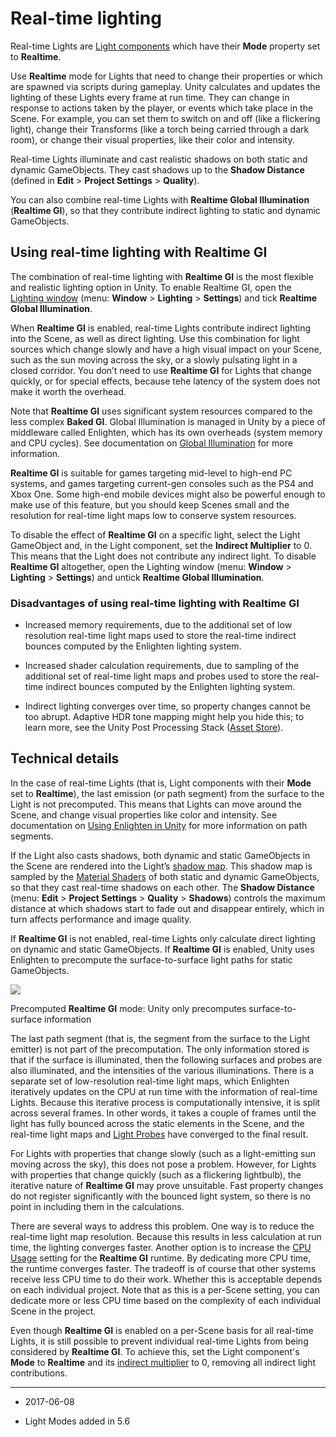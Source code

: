 # Real-time lighting

Real-time Lights are [Light components](class-Light) which have their __Mode__ property set to __Realtime__.  

Use __Realtime__ mode for Lights that need to change their properties or which are spawned via scripts during gameplay. Unity calculates and updates the lighting of these Lights every frame at run time. They can change in response to actions taken by the player, or events which take place in the Scene. For example, you can set them to switch on and off (like a flickering light), change their Transforms (like a torch being carried through a dark room), or change their visual properties, like their color and intensity. 

Real-time Lights illuminate and cast realistic shadows on both static and dynamic GameObjects. They cast shadows up to the __Shadow Distance__ (defined in __Edit__ > __Project Settings__ > __Quality__). 

You can also combine real-time Lights with __Realtime Global Illumination__ (__Realtime GI__), so that they contribute indirect lighting to static and dynamic GameObjects.

## Using real-time lighting with Realtime GI

The combination of real-time lighting with __Realtime GI__ is the most flexible and realistic lighting option in Unity. To enable Realtime GI, open the [Lighting window](GlobalIllumination) (menu: __Window__ > __Lighting__ > __Settings__) and tick __Realtime Global Illumination__.

When __Realtime GI__ is enabled, real-time Lights contribute indirect lighting into the Scene, as well as direct lighting. Use this combination for light sources which change slowly and have a high visual impact on your Scene, such as the sun moving across the sky, or a slowly pulsating light in a closed corridor. You don’t need to use __Realtime GI__ for Lights that change quickly, or for special effects, because tehe latency of the system does not make it worth the overhead. 

Note that __Realtime GI__ uses significant system resources compared to the less complex __Baked GI__. Global Illumination is managed in Unity by a piece of middleware called Enlighten, which has its own overheads (system memory and CPU cycles). See documentation on [Global Illumination](GlobalIllumination) for more information.

__Realtime GI__ is suitable for games targeting mid-level to high-end PC systems, and games targeting current-gen consoles such as the PS4 and Xbox One. Some high-end mobile devices might also be powerful enough to make use of this feature, but you should keep Scenes small and the resolution for real-time light maps low to conserve system resources.

To disable the effect of __Realtime GI__ on a specific light, select the Light GameObject and, in the Light component, set the __Indirect Multiplier__ to 0. This means that the Light does not contribute any indirect light. To disable __Realtime GI__ altogether, open the Lighting window (menu: __Window__ > __Lighting__ > __Settings__) and untick __Realtime Global Illumination__.

### Disadvantages of using real-time lighting with Realtime GI

* Increased memory requirements, due to the additional set of low resolution real-time light maps used to store the real-time indirect bounces computed by the Enlighten lighting system.

* Increased shader calculation requirements, due to sampling of the additional set of real-time light maps and probes used to store the real-time indirect bounces computed by the Enlighten lighting system.

* Indirect lighting converges over time, so property changes cannot be too abrupt. Adaptive HDR tone mapping might help you hide this; to learn more, see the Unity Post Processing Stack ([Asset Store](https://www.assetstore.unity3d.com/en/#!/content/83912)).

## Technical details

In the case of real-time Lights (that is, Light components with their __Mode__ set to __Realtime__), the last emission (or path segment) from the surface to the Light is not precomputed. This means that Lights can move around the Scene, and change visual properties like color and intensity. See documentation on [Using Enlighten in Unity](../uploads/ExpertGuides/Using_Enlighten_with_Unity.pdf) for more information on path segments.

If the Light also casts shadows, both dynamic and static GameObjects in the Scene are rendered into the Light’s [shadow map](Shadows). This shadow map is sampled by the [Material Shaders](Shaders) of both static and dynamic GameObjects, so that they cast real-time shadows on each other. The __Shadow Distance__ (menu: __Edit__ > __Project Settings__ > __Quality__ > __Shadows__) controls the maximum distance at which shadows start to fade out and disappear entirely, which in turn affects performance and image quality. 

If __Realtime GI__ is not enabled, real-time Lights only calculate direct lighting on dynamic and static GameObjects. If __Realtime GI__ is enabled, Unity uses Enlighten to precompute the surface-to-surface light paths for static GameObjects.

![](../uploads/Main/LightMode-Realtime-0.png)

Precomputed __Realtime GI__ mode: Unity only precomputes surface-to-surface information 

The last path segment (that is, the segment from the surface to the Light emitter) is not part of the precomputation. The only information stored is that if the surface is illuminated, then the following surfaces and probes are also illuminated, and the intensities of the various illuminations. There is a separate set of low-resolution real-time light maps, which Enlighten iteratively updates on the CPU at run time with the information of real-time Lights. Because this iterative process is computationally intensive, it is split across several frames. In other words, it takes a couple of frames until the light has fully bounced across the static elements in the Scene, and the real-time light maps and [Light Probes](LightProbes) have converged to the final result. 

For Lights with properties that change slowly (such as a light-emitting sun moving across the sky), this does not pose a problem. However, for Lights with properties that change quickly (such as a flickering lightbulb), the iterative nature of __Realtime GI__ may prove unsuitable. Fast property changes do not register significantly with the bounced light system, so there is no point in including them in the calculations.

There are several ways to address this problem. One way is to reduce the real-time light map resolution. Because this results in less calculation at run time, the lighting converges faster. Another option is to increase the [CPU Usage](https://docs.google.com/document/d/1SEkozSX298iM6N1MONyss8IA2B5rtrfTStE72Tul2Y0/edit) setting for the __Realtime GI__ runtime. By dedicating more CPU time, the runtime converges faster. The tradeoff is of course that other systems receive less CPU time to do their work. Whether this is acceptable depends on each individual project. Note that as this is a per-Scene setting, you can dedicate more or less CPU time based on the complexity of each individual Scene in the project. 

Even though __Realtime GI__ is enabled on a per-Scene basis for all real-time Lights, it is still possible to prevent individual real-time Lights from being considered by __Realtime GI__. To achieve this, set the Light component's __Mode__ to __Realtime__ and its [indirect multiplier](https://docs.google.com/document/d/1vmBiK2Ez-A7Z1OpJjWB1IJ4_OSDIVwPgmq8xNhMUMfk/edit) to 0, removing all indirect light contributions.

---

* <span class="page-edit"> 2017-06-08  <!-- include IncludeTextNewPageSomeEdit --></span>

* <span class="page-history">Light Modes added in 5.6</span>